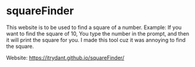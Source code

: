 # squareFinder
This website is to be used to find a square of a number. Example: If you want to find the square of 10, You type the number in the prompt, and then it will print the square for you. I made this tool cuz it was annoying to find the square.


Website: https://itrydant.github.io/squareFinder/
